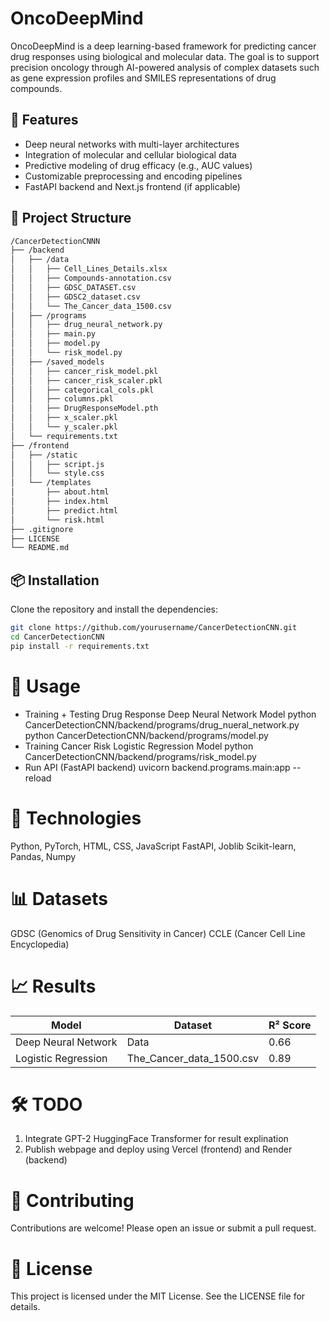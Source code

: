 # OncoDeepMind
OncoDeepMind is a deep learning-based framework for predicting cancer drug responses using biological and molecular data. The goal is to support precision oncology through AI-powered analysis of complex datasets such as gene expression profiles and SMILES representations of drug compounds.

## 🚀 Features
- Deep neural networks with multi-layer architectures
- Integration of molecular and cellular biological data
- Predictive modeling of drug efficacy (e.g., AUC values)
- Customizable preprocessing and encoding pipelines
- FastAPI backend and Next.js frontend (if applicable)

## 📁 Project Structure

```bash
/CancerDetectionCNNN
├── /backend
│   ├── /data
│   │   ├── Cell_Lines_Details.xlsx
│   │   ├── Compounds-annotation.csv
│   │   ├── GDSC_DATASET.csv
│   │   ├── GDSC2_dataset.csv
│   │   └── The_Cancer_data_1500.csv
│   ├── /programs
│   │   ├── drug_neural_network.py
│   │   ├── main.py
│   │   ├── model.py
│   │   └── risk_model.py
│   ├── /saved_models
│   │   ├── cancer_risk_model.pkl
│   │   ├── cancer_risk_scaler.pkl
│   │   ├── categorical_cols.pkl
│   │   ├── columns.pkl
│   │   ├── DrugResponseModel.pth
│   │   ├── x_scaler.pkl
│   │   └── y_scaler.pkl
│   └── requirements.txt
├── /frontend
│   ├── /static
│   │   ├── script.js
│   │   └── style.css
│   └── /templates
│       ├── about.html
│       ├── index.html
│       ├── predict.html
│       └── risk.html
├── .gitignore
├── LICENSE
└── README.md
```

## 📦 Installation

Clone the repository and install the dependencies:

```bash
git clone https://github.com/yourusername/CancerDetectionCNN.git
cd CancerDetectionCNN
pip install -r requirements.txt
```

# 🧠 Usage
- Training + Testing Drug Response Deep Neural Network Model
python CancerDetectionCNN/backend/programs/drug_nueral_network.py
python CancerDetectionCNN/backend/programs/model.py
- Training Cancer Risk Logistic Regression Model
python CancerDetectionCNN/backend/programs/risk_model.py
- Run API (FastAPI backend)
uvicorn backend.programs.main:app --reload

# 🔬 Technologies
Python, PyTorch, HTML, CSS, JavaScript
FastAPI, Joblib
Scikit-learn, Pandas, Numpy

# 📊 Datasets
GDSC (Genomics of Drug Sensitivity in Cancer)
CCLE (Cancer Cell Line Encyclopedia)

# 📈 Results
| Model | Dataset | R² Score |
|----------|----------|----------|
| Deep Neural Network    | Data     | 0.66     |
| Logistic Regression    | The_Cancer_data_1500.csv     | 0.89     |

# 🛠️ TODO
1. Integrate GPT-2 HuggingFace Transformer for result explination
2. Publish webpage and deploy using Vercel (frontend) and Render (backend)

# 🤝 Contributing
Contributions are welcome! Please open an issue or submit a pull request.

# 📄 License
This project is licensed under the MIT License. See the LICENSE file for details.


